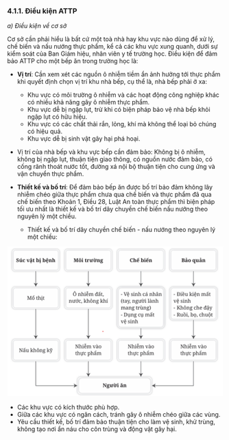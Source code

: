 ### 4.1.1. Điều kiện ATTP

*a) Điều kiện về cơ sở* 

Cơ sở cần phải hiểu là bất cứ một toà nhà hay khu vực nào dùng để xử lý, chế biến và nấu nướng thực phẩm, kể cả các khu vực xung quanh, dưới sự kiểm soát của Ban Giám hiệu, nhân viên y tế trường học. Điều kiện để đảm bảo ATTP cho một bếp ăn trong trường học là:

- **Vị trí**: Cần xem xét các nguồn ô nhiễm tiềm ẩn ảnh hưởng tới thực phẩm khi quyết định chọn vị trí khu nhà bếp, cụ thể là, nhà bếp phải ở xa:
  + Khu vực có môi trường ô nhiễm và các hoạt động công nghiệp khác có nhiều khả năng gây ô nhiễm thực phẩm.
  + Khu vực dễ bị ngập lụt, trừ khi có biện pháp bảo vệ nhà bếp khỏi ngập lụt có hữu hiệu.
  + Khu vực có các chất thải rắn, lỏng, khí mà không thể loại bỏ chúng có hiệu quả.
  + Khu vực dễ bị sinh vật gây hại phá hoại.

- Vị trí của nhà bếp và khu vực bếp cần đảm bảo: Không bị ô nhiễm, không bị ngập lụt, thuận tiện giao thông, có nguồn nước đảm bảo, có cống rãnh thoát nước tốt, đường xá nội bộ thuận tiện cho cung ứng và vận chuyển thực phẩm.

- **Thiết kế và bố trí**: Để đảm bảo bếp ăn được bố trí bảo đảm không lây nhiễm chéo giữa thực phẩm chưa qua chế biến và thực phẩm đã qua chế biến theo Khoản 1, Điều 28, Luật An toàn thực phẩm thì biện pháp tối ưu nhất là thiết kế và bố trí dây chuyền chế biến nấu nướng theo nguyên lý một chiều.

  + Thiết kế và bố trí dây chuyền chế biến - nấu nướng theo nguyên lý một chiều:

![Sơ đồ nguyên lý bếp một chiều](../figures/bai4_hinh2.png)

  + Các khu vực có kích thước phù hợp.
  + Giữa các khu vực có ngăn cách, tránh gây ô nhiễm chéo giữa các vùng.
  + Yêu cầu thiết kế, bố trí đảm bảo thuận tiện cho làm vệ sinh, khử trùng, không tạo nơi ẩn náu cho côn trùng và động vật gây hại.